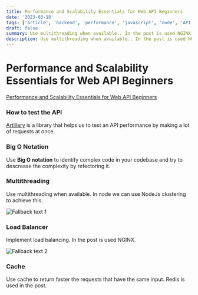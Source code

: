```yaml
---
title: Performance and Scalability Essentials for Web API Beginners
date: '2023-03-18'
tags: ['article', 'backend', 'performance', 'javascript', 'node', 'API', 'cache', 'multithreading', 'loadBalancer', 'read', 'withResume']
draft: false
summary: Use multithreading when available.. In the post is used NGINX.. Use cache to return faster the requests that have the same input....
description: Use multithreading when available.. In the post is used NGINX.. Use cache to return faster the requests that have the same input....
---
```


# Performance and Scalability Essentials for Web API Beginners

[Performance and Scalability Essentials for Web API Beginners](https://kinda-silly-blog.vercel.app/posts/performance-and-scalability-essentials-for-web-api)

### How to test the API

[Artillery](https://www.artillery.io/docs/guides/guides/http-reference) is a library that helps us to test an API performance by making a lot of requests at once.

### Big O Notation

Use **Big O notation** to identify complex code in your codebase and try to descrease the complexity by refectoring it.

### Multithreading

Use multithreading when available. In node we can use NodeJs clustering to achieve this.

![Fallback text 1](/static/assets/pasted-image-20230318174335.png)

### Load Balancer

Implement load balancing. In the post is used NGINX.

![Fallback text 2](/static/assets/pasted-image-20230318174438.png)

### Cache

Use cache to return faster the requests that have the same input. Redis is used in the post.